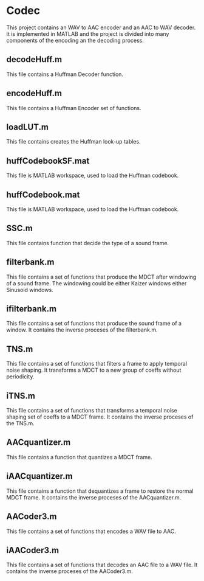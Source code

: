 # Codec
This project contains an WAV to AAC encoder and an AAC to WAV decoder.
It is implemented in MATLAB and the project is divided into many components of the encoding an the decoding process.

## decodeHuff.m
This file contains a Huffman Decoder function.

## encodeHuff.m
This file contains a Huffman Encoder set of functions.

## loadLUT.m
This file contains creates the Huffman look-up tables.

## huffCodebookSF.mat
This file is MATLAB workspace, used to load the Huffman codebook.

## huffCodebook.mat
This file is MATLAB workspace, used to load the Huffman codebook.

## SSC.m
This file contains function that decide the type of a sound frame.

## filterbank.m
This file contains a set of functions that produce the MDCT after windowing of a sound frame. The windowing could be either Kaizer windows either Sinusoid windows.

## ifilterbank.m
This file contains a set of functions that produce the sound frame of a window. It contains the inverse proceses of the filterbank.m.

## TNS.m
This file contains a set of functions that filters a frame to apply temporal noise shaping. It transforms a MDCT to a new group of coeffs without periodicity.

## iTNS.m
This file contains a set of functions that transforms a temporal noise shaping set of coeffs to a MDCT frame. It contains the inverse proceses of the TNS.m.

## AACquantizer.m
This file contains a function that quantizes a MDCT frame.

## iAACquantizer.m
This file contains a function that dequantizes a frame to restore the normal MDCT frame. It contains the inverse proceses of the AACquantizer.m.

## AACoder3.m
This file contains a set of functions that encodes a WAV file to AAC.

## iAACoder3.m
This file contains a set of functions that decodes an AAC file to a WAV file. It contains the inverse proceses of the AACoder3.m.
